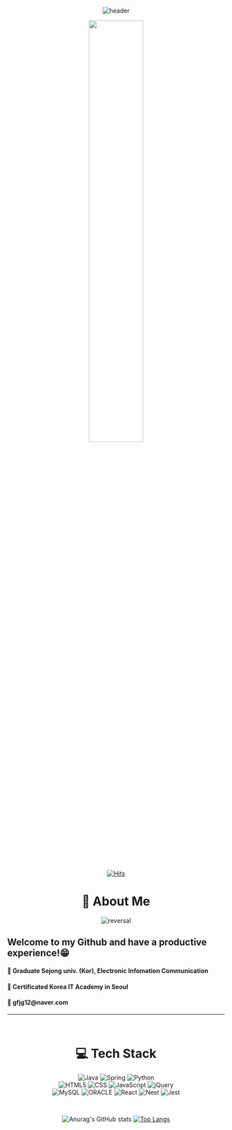 <div align="center">

![header](https://capsule-render.vercel.app/api?type=waving&color=D6D6D6&height=250&animation=blinking&section=header&text=Welcome!&stroke=00BDFF&strokeWidth=2&fontSize=78&&fontColor=7BD5FF&fontAlign=75&fontAlignY=57)
  
  <img width="50%" src="https://user-images.githubusercontent.com/93972072/177085691-1997e0b1-e843-4647-ae17-52872ad01401.gif"/>
  
  
  [![Hits](https://hits.seeyoufarm.com/api/count/incr/badge.svg?url=https%3A%2F%2Fgithub.com%2Fkkkukkk&count_bg=%237BD5FF&title_bg=%23B4B4B4&icon=probot.svg&icon_color=%23E7E7E7&title=hits&edge_flat=false)](https://hits.seeyoufarm.com)



# 💫 About Me
  
  ![reversal](https://capsule-render.vercel.app/api?type=transparent&height=50&animation=twinkling&text=주니어%20개발자%20박진욱%20입니다%20😀&fontSize=35&fontAlign=50&fontAlignY=50&fontColor=00BDFF)
  
  <div align="left"><h2>Welcome to my Github and have a productive experience!😁</h2></div>

  <div align="left"><h4> 🏫 Graduate Sejong univ. (Kor), Electronic Infomation Communication</h4></div>
  
  <div align="left"><h4> 🎫 Certificated Korea IT Academy in Seoul</h4></div>
  
  <div align="left"><h4> 📧 gfjg12@naver.com</h4></div>  
  
  ***
  
  <br>

# 💻 Tech Stack

![Java](https://img.shields.io/badge/java-%23ED8B00.svg?style=plastic&logo=java&logoColor=white)
![Spring](https://img.shields.io/badge/springboot-%236DB33F.svg?style=plastic&logo=spring&logoColor=white)
![Python](https://img.shields.io/badge/python-3670A0?style=plastic&logo=python&logoColor=ffdd54)
<br>
![HTML5](https://img.shields.io/badge/html5-%23E34F26.svg?style=plastic&logo=html5&logoColor=white)
![CSS](https://img.shields.io/badge/css-1572B6.svg?style=plastic&logo=css3&logoColor=white)
![JavaScript](https://img.shields.io/badge/javascript-%23323330.svg?style=plastic&logo=javascript&logoColor=%23F7DF1E)
![jQuery](https://img.shields.io/badge/jquery-%230769AD.svg?style=plastic&logo=jquery&logoColor=white)
<br>
![MySQL](https://img.shields.io/badge/mysql-%2300f.svg?style=plastic&logo=mysql&logoColor=white)
![ORACLE](https://img.shields.io/badge/oracle-F80000.svg?style=plastic&logo=oracle&logoColor=white)
![React](https://img.shields.io/badge/react-61DAFB?style=plastic&logo=react&logoColor=black)
![Nest](https://img.shields.io/badge/nestjs-E0234E?style=plastic&logo=nest&logoColor=black)
![Jest](https://img.shields.io/badge/jest-C21325?style=plastic&logo=jest&logoColor=black)

<br>  

![Anurag's GitHub stats](https://github-readme-stats.vercel.app/api?username=kkkukkk&theme=prussian&show_icons=true&hide=issues)
[![Top Langs](https://github-readme-stats.vercel.app/api/top-langs/?username=kkkukkk&layout=compact&theme=prussian&hide=ipynb&langs_count=5)](https://github.com/anuraghazra/github-readme-stats)


</div>


<!--
**kkkukkk/kkkukkk** is a ✨ _special_ ✨ repository because its `README.md` (this file) appears on your GitHub profile.

Here are some ideas to get you started:

- 🔭 I’m currently working on ...
- 🌱 I’m currently learning ...
- 👯 I’m looking to collaborate on ...
- 🤔 I’m looking for help with ...
- 💬 Ask me about ...
- 📫 How to reach me: ...
- 😄 Pronouns: ...
- ⚡ Fun fact: ...
-->
